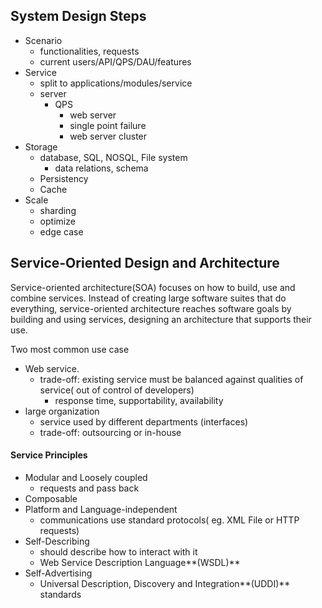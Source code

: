 ## System Design Steps

* Scenario
  * functionalities, requests
  * current users/API/QPS/DAU/features
* Service
  * split to applications/modules/service
  * server
    * QPS
      * web server
      * single point failure
      * web server cluster
* Storage
  * database, SQL, NOSQL, File system
    * data relations, schema
  * Persistency 
  * Cache
* Scale
  * sharding
  * optimize
  * edge case

## Service-Oriented Design and Architecture

Service-oriented architecture\(SOA\) focuses on how to build, use and combine services. Instead of creating large software suites that do everything, service-oriented architecture reaches software goals by building and using services, designing an architecture that supports their use.

Two most common use case

* Web service. 
  * trade-off: existing service must be balanced against qualities of service\( out of control of developers\)
    * response time, supportability, availability
* large organization
  * service used by different departments \(interfaces\)
  * trade-off: outsourcing or in-house

#### Service Principles

* Modular and Loosely coupled
  * requests and pass back
* Composable
* Platform and Language-independent
  * communications use standard protocols\( eg. XML File or HTTP requests\)
* Self-Describing
  * should describe how to interact with it
  * Web Service Description Language**\(WSDL\)**
* Self-Advertising
  * Universal Description, Discovery and Integration**\(UDDI\)** standards





